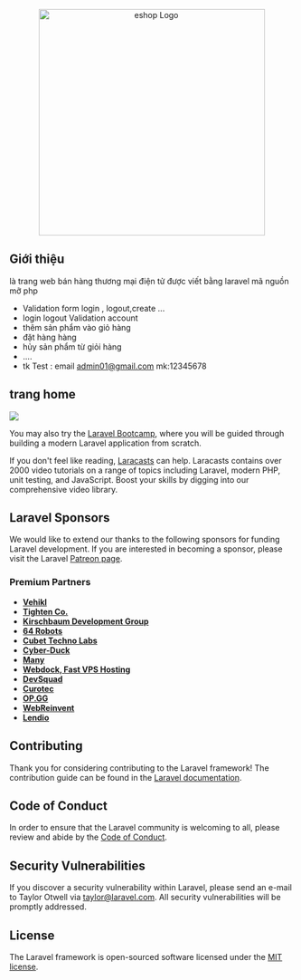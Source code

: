 <p align="center"><img src="https://drive.google.com/file/d/1PNN4MNvRz5tD-dEkbVVuco3syoXGIw4A/view?usp=drive_link" width="400" alt="eshop Logo"></p>

## Giới thiệu

là trang web bán hàng thương mại điện tử được viết bằng laravel mã nguồn mỡ php

- Validation form login , logout,create ...
- login logout Validation account
- thêm sản phẩm vào giỏ hàng
- đặt hàng hàng
- hủy sản phẩm từ giỏi hàng
-  ....
-  tk Test : email admin01@gmail.com mk:12345678

## trang home

<img src="https://drive.google.com/file/d/1uPatzRXefkJRFPJUjOC7Ggof_ZyCNexf/view?usp=drive_link" >

You may also try the [Laravel Bootcamp](https://bootcamp.laravel.com), where you will be guided through building a modern Laravel application from scratch.

If you don't feel like reading, [Laracasts](https://laracasts.com) can help. Laracasts contains over 2000 video tutorials on a range of topics including Laravel, modern PHP, unit testing, and JavaScript. Boost your skills by digging into our comprehensive video library.

## Laravel Sponsors

We would like to extend our thanks to the following sponsors for funding Laravel development. If you are interested in becoming a sponsor, please visit the Laravel [Patreon page](https://patreon.com/taylorotwell).

### Premium Partners

- **[Vehikl](https://vehikl.com/)**
- **[Tighten Co.](https://tighten.co)**
- **[Kirschbaum Development Group](https://kirschbaumdevelopment.com)**
- **[64 Robots](https://64robots.com)**
- **[Cubet Techno Labs](https://cubettech.com)**
- **[Cyber-Duck](https://cyber-duck.co.uk)**
- **[Many](https://www.many.co.uk)**
- **[Webdock, Fast VPS Hosting](https://www.webdock.io/en)**
- **[DevSquad](https://devsquad.com)**
- **[Curotec](https://www.curotec.com/services/technologies/laravel/)**
- **[OP.GG](https://op.gg)**
- **[WebReinvent](https://webreinvent.com/?utm_source=laravel&utm_medium=github&utm_campaign=patreon-sponsors)**
- **[Lendio](https://lendio.com)**

## Contributing

Thank you for considering contributing to the Laravel framework! The contribution guide can be found in the [Laravel documentation](https://laravel.com/docs/contributions).

## Code of Conduct

In order to ensure that the Laravel community is welcoming to all, please review and abide by the [Code of Conduct](https://laravel.com/docs/contributions#code-of-conduct).

## Security Vulnerabilities

If you discover a security vulnerability within Laravel, please send an e-mail to Taylor Otwell via [taylor@laravel.com](mailto:taylor@laravel.com). All security vulnerabilities will be promptly addressed.

## License

The Laravel framework is open-sourced software licensed under the [MIT license](https://opensource.org/licenses/MIT).
